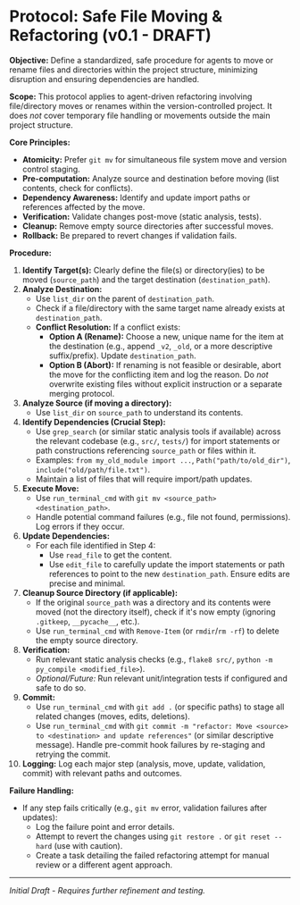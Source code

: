 # Protocol: Safe File Moving & Refactoring (v0.1 - DRAFT)

**Objective:** Define a standardized, safe procedure for agents to move or rename files and directories within the project structure, minimizing disruption and ensuring dependencies are handled.

**Scope:** This protocol applies to agent-driven refactoring involving file/directory moves or renames within the version-controlled project. It does *not* cover temporary file handling or movements outside the main project structure.

**Core Principles:**

*   **Atomicity:** Prefer `git mv` for simultaneous file system move and version control staging.
*   **Pre-computation:** Analyze source and destination before moving (list contents, check for conflicts).
*   **Dependency Awareness:** Identify and update import paths or references affected by the move.
*   **Verification:** Validate changes post-move (static analysis, tests).
*   **Cleanup:** Remove empty source directories after successful moves.
*   **Rollback:** Be prepared to revert changes if validation fails.

**Procedure:**

1.  **Identify Target(s):** Clearly define the file(s) or directory(ies) to be moved (`source_path`) and the target destination (`destination_path`).
2.  **Analyze Destination:**
    *   Use `list_dir` on the parent of `destination_path`.
    *   Check if a file/directory with the same target name already exists at `destination_path`.
    *   **Conflict Resolution:** If a conflict exists:
        *   **Option A (Rename):** Choose a new, unique name for the item at the destination (e.g., append `_v2`, `_old`, or a more descriptive suffix/prefix). Update `destination_path`.
        *   **Option B (Abort):** If renaming is not feasible or desirable, abort the move for the conflicting item and log the reason. Do *not* overwrite existing files without explicit instruction or a separate merging protocol.
3.  **Analyze Source (if moving a directory):**
    *   Use `list_dir` on `source_path` to understand its contents.
4.  **Identify Dependencies (Crucial Step):**
    *   Use `grep_search` (or similar static analysis tools if available) across the relevant codebase (e.g., `src/`, `tests/`) for import statements or path constructions referencing `source_path` or files within it.
    *   Examples: `from my_old_module import ...`, `Path("path/to/old_dir")`, `include("old/path/file.txt")`.
    *   Maintain a list of files that will require import/path updates.
5.  **Execute Move:**
    *   Use `run_terminal_cmd` with `git mv <source_path> <destination_path>`.
    *   Handle potential command failures (e.g., file not found, permissions). Log errors if they occur.
6.  **Update Dependencies:**
    *   For each file identified in Step 4:
        *   Use `read_file` to get the content.
        *   Use `edit_file` to carefully update the import statements or path references to point to the new `destination_path`. Ensure edits are precise and minimal.
7.  **Cleanup Source Directory (if applicable):**
    *   If the original `source_path` was a directory and its contents were moved (not the directory itself), check if it's now empty (ignoring `.gitkeep`, `__pycache__`, etc.).
    *   Use `run_terminal_cmd` with `Remove-Item` (or `rmdir`/`rm -rf`) to delete the empty source directory.
8.  **Verification:**
    *   Run relevant static analysis checks (e.g., `flake8 src/`, `python -m py_compile <modified_file>`).
    *   *Optional/Future:* Run relevant unit/integration tests if configured and safe to do so.
9.  **Commit:**
    *   Use `run_terminal_cmd` with `git add .` (or specific paths) to stage all related changes (moves, edits, deletions).
    *   Use `run_terminal_cmd` with `git commit -m "refactor: Move <source> to <destination> and update references"` (or similar descriptive message). Handle pre-commit hook failures by re-staging and retrying the commit.
10. **Logging:** Log each major step (analysis, move, update, validation, commit) with relevant paths and outcomes.

**Failure Handling:**

*   If any step fails critically (e.g., `git mv` error, validation failures after updates):
    *   Log the failure point and error details.
    *   Attempt to revert the changes using `git restore .` or `git reset --hard` (use with caution).
    *   Create a task detailing the failed refactoring attempt for manual review or a different agent approach.

---
*Initial Draft - Requires further refinement and testing.* 